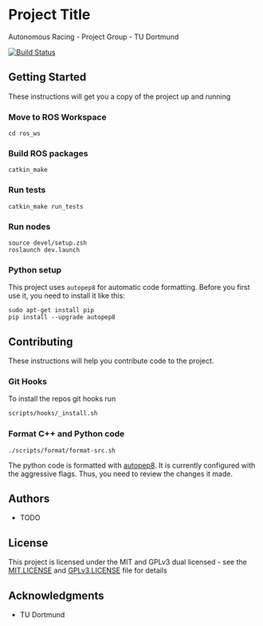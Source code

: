 # Project Title

Autonomous Racing - Project Group - TU Dortmund

[![Build Status](https://travis-ci.com/Autonomous-Racing-PG/ros.package.svg?branch=master)](https://travis-ci.com/Autonomous-Racing-PG/ros.package)

## Getting Started

These instructions will get you a copy of the project up and running

### Move to ROS Workspace

```
cd ros_ws
```

### Build ROS packages

```
catkin_make
```

### Run tests

```
catkin_make run_tests
```

### Run nodes

```
source devel/setup.zsh
roslaunch dev.launch
```

### Python setup

This project uses `autopep8` for automatic code formatting.
Before you first use it, you need to install it like this:

    sudo apt-get install pip
    pip install --upgrade autopep8

## Contributing

These instructions will help you contribute code to the project.

### Git Hooks

To install the repos git hooks run
```sh
scripts/hooks/_install.sh
```

### Format C++ and Python code

```
./scripts/format/format-src.sh
```

The python code is formatted with [autopep8](https://github.com/hhatto/autopep8).
It is currently configured with the aggressive flags.
Thus, you need to review the changes it made.

## Authors

* TODO

## License

This project is licensed under the MIT and GPLv3 dual licensed - see the [MIT.LICENSE](MIT.LICENSE) and [GPLv3.LICENSE](GPLv3.LICENSE) file for details

## Acknowledgments

* TU Dortmund


